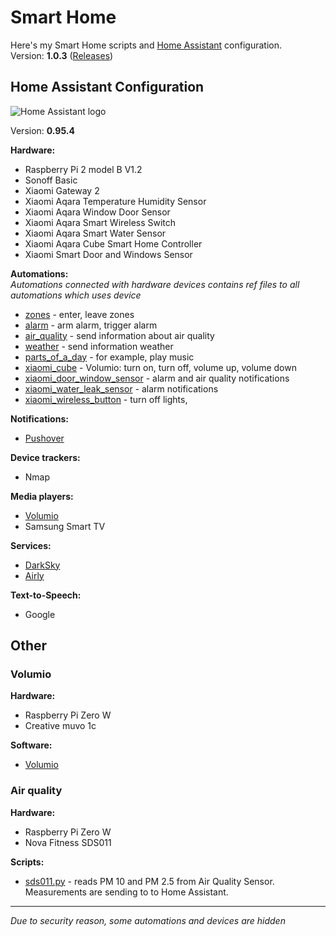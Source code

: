 # Smart Home

Here's my Smart Home scripts and [Home Assistant](https://home-assistant.io/) configuration.  
Version: **1.0.3** ([Releases](https://github.com/piotrbalut/smart-home/releases))

## Home Assistant Configuration
![Home Assistant logo](https://raw.githubusercontent.com/home-assistant/home-assistant-assets/master/loading-screen.gif)

Version: **0.95.4**

**Hardware:**  

- Raspberry Pi 2 model B V1.2
- Sonoff Basic
- Xiaomi Gateway 2
- Xiaomi Aqara Temperature Humidity Sensor
- Xiaomi Aqara Window Door Sensor
- Xiaomi Aqara Smart Wireless Switch
- Xiaomi Aqara Smart Water Sensor
- Xiaomi Aqara Cube Smart Home Controller
- Xiaomi Smart Door and Windows Sensor

**Automations:**  
*Automations connected with hardware devices contains ref files to all automations which uses device* 
- [zones](./home-assistant/config/automation/zones) - enter, leave zones
- [alarm](./home-assistant/config/automation/alarm) - arm alarm, trigger alarm
- [air_quality](./home-assistant/config/automation/air_quality) - send information about air quality
- [weather](./home-assistant/config/automation/weather) - send information weather
- [parts_of_a_day](./home-assistant/config/automation/parts_of_a_day) - for example, play music
- [xiaomi_cube](./home-assistant/config/automation/xiaomi_cube) - Volumio: turn on, turn off, volume up, volume down
- [xiaomi_door_window_sensor](./home-assistant/config/automation/xiaomi_door_window_sensor) - alarm and air quality notifications
- [xiaomi_water_leak_sensor](./home-assistant/config/automation/xiaomi_water_leak_sensor) - alarm notifications
- [xiaomi_wireless_button](./home-assistant/config/automation/xiaomi_wireless_button) - turn off lights, 

**Notifications:**  
- [Pushover](https://pushover.net/)    

**Device trackers:**  
- Nmap  

**Media players:**  
- [Volumio](https://github.com/volumio) 
- Samsung Smart TV

**Services:**  
- [DarkSky](https://darksky.net)  
- [Airly](https://airly.eu)

**Text-to-Speech:**  
- Google

## Other
### Volumio
**Hardware:**  
- Raspberry Pi Zero W
- Creative muvo 1c  

**Software:**  
- [Volumio](https://github.com/volumio)

### Air quality
**Hardware:**  
- Raspberry Pi Zero W
- Nova Fitness SDS011 

**Scripts:**  
- [sds011.py](./external-scripts/air-quality/sds011.py) - reads PM 10 and PM 2.5 from Air Quality Sensor. Measurements are sending to to Home Assistant.
---
*Due to security reason, some automations and devices are hidden*
